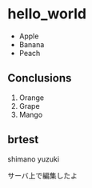 # hello_world

- Apple
- Banana
- Peach

## Conclusions

1. Orange
1. Grape
1. Mango

## brtest

shimano yuzuki

サーバ上で編集したよ
